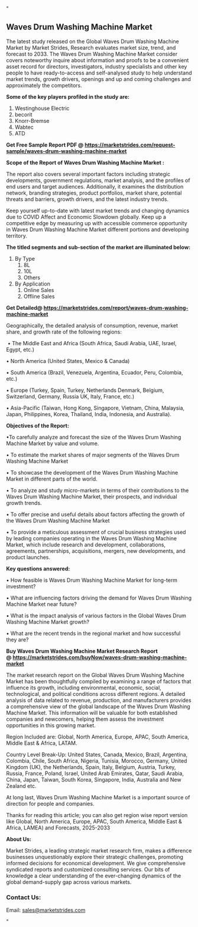 <p>"</p>
<h2><strong>Waves Drum Washing Machine Market</strong></h2>
<p>The latest study released on the Global Waves Drum Washing Machine Market by Market Strides, Research evaluates market size, trend, and forecast to 2033. The Waves Drum Washing Machine Market consider covers noteworthy inquire about information and proofs to be a convenient asset record for directors, investigators, industry specialists and other key people to have ready-to-access and self-analysed study to help understand market trends, growth drivers, openings and up and coming challenges and approximately the competitors.</p>
<p><strong> Some of the key players profiled in the study are: </strong></p>
<ol>
<li>Westinghouse Electric</li>
<li>becorit</li>
<li>Knorr-Bremse</li>
<li>Wabtec</li>
<li>ATD</li>
</ol>
<p><strong>Get Free Sample Report PDF @ <a href="https://marketstrides.com/request-sample/waves-drum-washing-machine-market">https://marketstrides.com/request-sample/waves-drum-washing-machine-market</a></strong></p>
<p><strong> Scope of the Report of Waves Drum Washing Machine Market : </strong></p>
<p>The report also covers several important factors including strategic developments, government regulations, market analysis, and the profiles of end users and target audiences. Additionally, it examines the distribution network, branding strategies, product portfolios, market share, potential threats and barriers, growth drivers, and the latest industry trends.</p>
<p>Keep yourself up-to-date with latest market trends and changing dynamics due to COVID Affect and Economic Slowdown globally. Keep up a competitive edge by measuring up with accessible commerce opportunity in Waves Drum Washing Machine Market different portions and developing territory.</p>
<p><strong> The titled segments and sub-section of the market are illuminated below: </strong></p>
<ol>
<li>By Type
<ol>
<li>8L</li>
<li>10L</li>
<li>Others</li>
</ol>
</li>
<li>By Application
<ol>
<li>Online Sales</li>
<li>Offline Sales</li>
</ol>
</li>
</ol>
<p><strong>Get Detailed@ <a href="https://marketstrides.com/report/waves-drum-washing-machine-market">https://marketstrides.com/report/waves-drum-washing-machine-market</a></strong></p>
<p>Geographically, the detailed analysis of consumption, revenue, market share, and growth rate of the following regions:</p>
<p> • The Middle East and Africa (South Africa, Saudi Arabia, UAE, Israel, Egypt, etc.)</p>
<p>• North America (United States, Mexico &amp; Canada)</p>
<p>• South America (Brazil, Venezuela, Argentina, Ecuador, Peru, Colombia, etc.)</p>
<p>• Europe (Turkey, Spain, Turkey, Netherlands Denmark, Belgium, Switzerland, Germany, Russia UK, Italy, France, etc.)</p>
<p>• Asia-Pacific (Taiwan, Hong Kong, Singapore, Vietnam, China, Malaysia, Japan, Philippines, Korea, Thailand, India, Indonesia, and Australia).</p>
<p><strong>Objectives of the Report: </strong></p>
<p>•To carefully analyze and forecast the size of the Waves Drum Washing Machine Market by value and volume.</p>
<p>• To estimate the market shares of major segments of the Waves Drum Washing Machine Market</p>
<p>• To showcase the development of the Waves Drum Washing Machine Market in different parts of the world.</p>
<p>• To analyze and study micro-markets in terms of their contributions to the Waves Drum Washing Machine Market, their prospects, and individual growth trends.</p>
<p>• To offer precise and useful details about factors affecting the growth of the Waves Drum Washing Machine Market</p>
<p>• To provide a meticulous assessment of crucial business strategies used by leading companies operating in the Waves Drum Washing Machine Market, which include research and development, collaborations, agreements, partnerships, acquisitions, mergers, new developments, and product launches.</p>
<p><strong>Key questions answered: </strong></p>
<p>• How feasible is Waves Drum Washing Machine Market for long-term investment?</p>
<p>• What are influencing factors driving the demand for Waves Drum Washing Machine Market near future?</p>
<p>• What is the impact analysis of various factors in the Global Waves Drum Washing Machine Market growth?</p>
<p>• What are the recent trends in the regional market and how successful they are?</p>
<p><strong>Buy Waves Drum Washing Machine Market Research Report @ <a href="https://marketstrides.com/buyNow/waves-drum-washing-machine-market">https://marketstrides.com/buyNow/waves-drum-washing-machine-market</a></strong></p>
<p>The market research report on the Global Waves Drum Washing Machine Market has been thoughtfully compiled by examining a range of factors that influence its growth, including environmental, economic, social, technological, and political conditions across different regions. A detailed analysis of data related to revenue, production, and manufacturers provides a comprehensive view of the global landscape of the Waves Drum Washing Machine Market. This information will be valuable for both established companies and newcomers, helping them assess the investment opportunities in this growing market.</p>
<p>Region Included are: Global, North America, Europe, APAC, South America, Middle East &amp; Africa, LATAM.</p>
<p>Country Level Break-Up: United States, Canada, Mexico, Brazil, Argentina, Colombia, Chile, South Africa, Nigeria, Tunisia, Morocco, Germany, United Kingdom (UK), the Netherlands, Spain, Italy, Belgium, Austria, Turkey, Russia, France, Poland, Israel, United Arab Emirates, Qatar, Saudi Arabia, China, Japan, Taiwan, South Korea, Singapore, India, Australia and New Zealand etc.</p>
<p>At long last, Waves Drum Washing Machine Market is a important source of direction for people and companies.</p>
<p>Thanks for reading this article; you can also get region wise report version like Global, North America, Europe, APAC, South America, Middle East &amp; Africa, LAMEA) and Forecasts, 2025-2033</p>
<p><strong>About Us: </strong></p>
<p>Market Strides, a leading strategic market research firm, makes a difference businesses unquestionably explore their strategic challenges, promoting informed decisions for economical development. We give comprehensive syndicated reports and customized consulting services. Our bits of knowledge a clear understanding of the ever-changing dynamics of the global demand-supply gap across various markets.</p>
<h3>Contact Us:</h3>
<p>Email: <a href="mailto:sales@marketstrides.com">sales@marketstrides.com</a></p>
<p>"</p>
